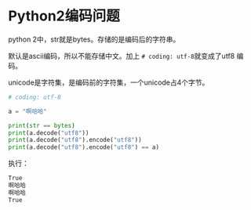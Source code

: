 # Python2编码问题

python 2中，str就是bytes。存储的是编码后的字符串。

默认是ascii编码，所以不能存储中文。加上 `# coding: utf-8`就变成了utf8
编码。

unicode是字符集，是编码前的字符集，一个unicode占4个字节。

```python
# coding: utf-8

a = "啊哈哈"

print(str == bytes)
print(a.decode("utf8"))
print(a.decode("utf8").encode("utf8"))
print(a.decode("utf8").encode("utf8") == a)
```

执行：

```bash
True
啊哈哈
啊哈哈
True
```
